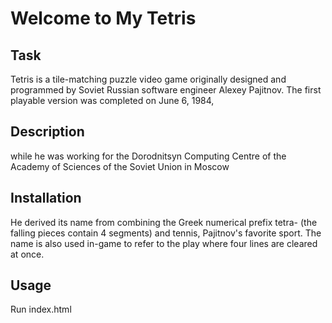 # Welcome to My Tetris

## Task
Tetris is a tile-matching puzzle video game originally designed and programmed by Soviet Russian software engineer Alexey Pajitnov.
 The first playable version was completed on June 6, 1984,

## Description
while he was working for the Dorodnitsyn Computing Centre of the Academy of Sciences of the Soviet Union in Moscow

## Installation
He derived its name from combining the Greek numerical prefix tetra- (the falling pieces contain 4 segments) and tennis,
 Pajitnov's favorite sport. The name is also used in-game to refer to the play where four lines are cleared at once.

## Usage
Run index.html
